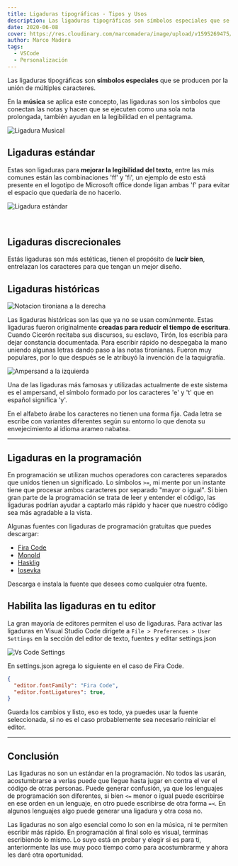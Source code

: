 ```yaml
---
title: Ligaduras tipográficas - Tipos y Usos
description: Las ligaduras tipográficas son símbolos especiales que se producen por la unión de múltiples caracteres.
date: 2020-06-08
cover: https://res.cloudinary.com/marcomadera/image/upload/v1595269475/Blog/2/LigadurasTipograficasLogo_b90rgi.png
author: Marco Madera
tags:
  - VSCode
  - Personalización
---
```


Las ligaduras tipográficas son **símbolos especiales** que se producen por la unión de múltiples caracteres.

En la **música** se aplica este concepto, las ligaduras son los símbolos que conectan las notas y hacen que se ejecuten como una sola nota prolongada, también ayudan en la legibilidad en el pentagrama.

<image light="https://res.cloudinary.com/marcomadera/image/upload/f_auto,c_scale,w_167,h_100,dpr_auto/v1595269483/Blog/2/2ed8a62bb1bd2f4eaeaaaa1be3be8e1e_bbofoo.jpg" dark="https://res.cloudinary.com/marcomadera/image/upload/f_auto,c_scale,w_167,h_100,dpr_auto/v1608348213/Blog/2/2ed8a62bb1bd2f4eaeaaaa1be3be8e1e_bbofoo_1_2_sdvva0.jpg" alt="Ligadura Musical" title="Ligadura Musical">

## Ligaduras estándar

Estas son ligaduras para **mejorar la legibilidad del texto**, entre las más comunes están las combinaciones 'ff' y 'fi', un ejemplo de esto está presente en el logotipo de Microsoft office donde ligan ambas 'f' para evitar el espacio que quedaría de no hacerlo.

<image light="https://res.cloudinary.com/marcomadera/image/upload/f_auto,c_scale,w_260,h_163,dpr_auto/v1608354135/Blog/2/saxnasff_ly1hld.png" dark="https://res.cloudinary.com/marcomadera/image/upload/f_auto,c_scale,w_260,h_163,dpr_auto/v1608354135/Blog/2/saxnasff-dark_rjcetg.png" alt="Ligadura estándar" title="Ligadura estándar">

&nbsp;

## Ligaduras discrecionales

Estás ligaduras son más estéticas, tienen el propósito de **lucir bien**, entrelazan los caracteres para que tengan un mejor diseño.

<videogif title="Ligaduras Discrecionales" light="https://res.cloudinary.com/marcomadera/video/upload/v1608396895/Blog/2/discrecional_rph5i3.mp4" dark="https://res.cloudinary.com/marcomadera/video/upload/v1608396895/Blog/2/discrecional-dark_bpsbiq.mp4"/>

## Ligaduras históricas

![Notacion tironiana a la derecha](https://res.cloudinary.com/marcomadera/image/upload/f_auto,c_scale,w_200,h_286,dpr_auto/v1608338660/Blog/2/2af6de62vb43bnnc4_ou6z52-removebg_fta5pq.png "Notas tironianas")

Las ligaduras históricas son las que ya no se usan comúnmente. Estas ligaduras fueron originalmente **creadas para reducir el tiempo de escritura**. Cuando Cicerón recitaba sus discursos, su esclavo, Tirón, los escribía para dejar constancia documentada. Para escribir rápido no despegaba la mano uniendo algunas letras dando paso a las notas tironianas. Fueron muy populares, por lo que después se le atribuyó la invención de la taquigrafía.

<image light="https://res.cloudinary.com/marcomadera/image/upload/f_auto,c_scale,w_125,h_50,dpr_auto/v1595269482/Blog/2/2b32bcc21v1b32vb_k6ikwo.png" dark="https://res.cloudinary.com/marcomadera/image/upload/f_auto,c_scale,w_125,h_50,dpr_auto/v1608343616/Blog/2/kxnaskdxaddaasddqwdnqwd_cios5t.png" title="Ampersand" alt="Ampersand a la izquierda">

Una de las ligaduras más famosas y utilizadas actualmente de este sistema es el ampersand, el símbolo formado por los caracteres 'e' y 't' que en español significa 'y'.

En el alfabeto árabe los caracteres no tienen una forma fija. Cada letra se escribe con variantes diferentes según su entorno lo que denota su envejecimiento al idioma arameo nabatea.

<videogif title="Ligaduras Arabes" light="https://res.cloudinary.com/marcomadera/video/upload/v1608401250/Blog/2/LigaduraArabe_zy8vgw.mp4" dark="https://res.cloudinary.com/marcomadera/video/upload/v1608401250/Blog/2/LigaduraArabe-dark_eo2n45.mp4"/>

---

## Ligaduras en la programación

En programación se utilizan muchos operadores con caracteres separados que unidos tienen un significado. Lo símbolos `>=`, mi mente por un instante tiene que procesar ambos caracteres por separado "mayor o igual". Si bien gran parte de la programación se trata de leer y entender el código, las ligaduras podrían ayudar a captarlo más rápido y hacer que nuestro código sea más agradable a la vista.

Algunas fuentes con ligaduras de programación gratuitas que puedes descargar:

- [Fira Code](https://github.com/tonsky/FiraCode "Repositorio de Fira Code")
- [MonoId](https://github.com/larsenwork/monoid "Repositorio de MonoID")
- [Hasklig](https://github.com/i-tu/Hasklig "Repositorio de Hasklig")
- [Iosevka](https://github.com/be5invis/Iosevka "Repositorio de Iosevka")
  &nbsp;

Descarga e instala la fuente que desees como cualquier otra fuente.

## Habilita las ligaduras en tu editor

La gran mayoría de editores permiten el uso de ligaduras. Para activar las ligaduras en Visual Studio Code dirígete a `File > Preferences > User Settings` en la sección del editor de texto, fuentes y editar settings.json

![Vs Code Settings](https://res.cloudinary.com/marcomadera/image/upload/f_auto,c_scale,w_705,h_308,dpr_auto/v1608402440/Blog/2/VSCode-Settings_pkw4yl.png "Vs Code Settings")

En settings.json agrega lo siguiente en el caso de Fira Code.

```json
{
  "editor.fontFamily": "Fira Code",
  "editor.fontLigatures": true,
}
```

Guarda los cambios y listo, eso es todo, ya puedes usar la fuente seleccionada, si no es el caso probablemente sea necesario reiniciar el editor.

<videogif title="Ligaduras VSCode" src="https://res.cloudinary.com/marcomadera/video/upload/v1602518458/Blog/2/129384-438538-4342382_enackk.mp4"/>

---

## Conclusión

Las ligaduras no son un estándar en la programación. No todos las usarán, acostumbrarse a verlas puede que llegue hasta jugar en contra el ver el código de otras personas. Puede generar confusión, ya que los lenguajes de programación son diferentes, si bien `<=` menor o igual puede escribirse en ese orden en un lenguaje, en otro puede escribirse de otra forma `=<`. En algunos lenguajes algo puede generar una ligadura y otra cosa no.

Las ligaduras no son algo esencial como lo son en la música, ni te permiten escribir más rápido. En programación al final solo es visual, terminas escribiendo lo mismo. Lo suyo está en probar y elegir si es para ti, anteriormente las use muy poco tiempo como para acostumbrarme y ahora les daré otra oportunidad.
